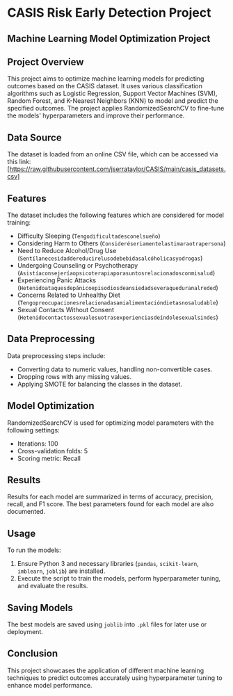 # CASIS Risk Early Detection Project
## Machine Learning Model Optimization Project

## Project Overview
This project aims to optimize machine learning models for predicting outcomes based on the CASIS dataset. It uses various classification algorithms such as Logistic Regression, Support Vector Machines (SVM), Random Forest, and K-Nearest Neighbors (KNN) to model and predict the specified outcomes. The project applies RandomizedSearchCV to fine-tune the models' hyperparameters and improve their performance.

## Data Source
The dataset is loaded from an online CSV file, which can be accessed via this link:
[https://raw.githubusercontent.com/jserrataylor/CASIS/main/casis_datasets.csv]

## Features
The dataset includes the following features which are considered for model training:
- Difficulty Sleeping (`Tengodificultadesconelsueño`)
- Considering Harm to Others (`Consideréseriamentelastimaraotrapersona`)
- Need to Reduce Alcohol/Drug Use (`Sentílanecesidaddereducirelusodebebidasalcóholicasyodrogas`)
- Undergoing Counseling or Psychotherapy (`Asistíaconsejeríaopsicoterapiaporasuntosrelacionadosconmisalud`)
- Experiencing Panic Attacks (`Hetenidoataquesdepánicoepisodiosdeansiedadseveraqueduranalreded`)
- Concerns Related to Unhealthy Diet (`Tengopreocupacionesrelacionadasamialimentacióndietasnosaludable`)
- Sexual Contacts Without Consent (`Hetenidocontactossexualesuotrasexperienciasdeíndolesexualsindes`)

## Data Preprocessing
Data preprocessing steps include:
- Converting data to numeric values, handling non-convertible cases.
- Dropping rows with any missing values.
- Applying SMOTE for balancing the classes in the dataset.

## Model Optimization
RandomizedSearchCV is used for optimizing model parameters with the following settings:
- Iterations: 100
- Cross-validation folds: 5
- Scoring metric: Recall

## Results
Results for each model are summarized in terms of accuracy, precision, recall, and F1 score. The best parameters found for each model are also documented.

## Usage
To run the models:
1. Ensure Python 3 and necessary libraries (`pandas`, `scikit-learn`, `imblearn`, `joblib`) are installed.
2. Execute the script to train the models, perform hyperparameter tuning, and evaluate the results.

## Saving Models
The best models are saved using `joblib` into `.pkl` files for later use or deployment.

## Conclusion
This project showcases the application of different machine learning techniques to predict outcomes accurately using hyperparameter tuning to enhance model performance.

